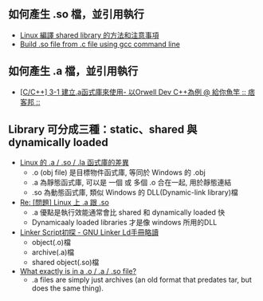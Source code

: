 
## 如何產生 .so 檔，並引用執行
- [Linux 編譯 shared library 的方法和注意事項](https://medium.com/fcamels-notes/_-cb35844ef331)
- [Build .so file from .c file using gcc command line](https://stackoverflow.com/questions/14884126/build-so-file-from-c-file-using-gcc-command-line)

## 如何產生 .a 檔，並引用執行
- [[C/C++] 3-1 建立.a函式庫來使用- 以Orwell Dev C++為例 @ 給你魚竿 :: 痞客邦 ::](https://rx1226.pixnet.net/blog/post/220107256)

## Library 可分成三種：static、shared 與 dynamically loaded
- [Linux 的 .a / .so / .la 函式庫的差異](https://blog.longwin.com.tw/2013/03/linux-a-so-la-library-diff-2013/)
  - .o (obj file) 是目標物件函式庫, 等同於 Windows 的 .obj
  - .a 為靜態函式庫, 可以是 一個 或 多個 .o 合在一起, 用於靜態連結
  - .so 為動態函式庫, 類似 Windows 的 DLL(Dynamic-link library)檔
- [Re: [問題] Linux 上 .a 跟 .so](https://www.ptt.cc/man/C_and_CPP/DBF2/D139/DA10/M.1212250886.A.DF4.html)
  - .a 優點是執行效能通常會比 shared 和 dynamically loaded 快
  - Dynamicaaly loaded libraries 才是像 windows 所用的DLL
- [Linker Script初探 - GNU Linker Ld手冊略讀](http://wen00072.github.io/blog/2014/03/14/study-on-the-linker-script/)
  - object(.o)檔
  - archive(.a)檔
  - shared object(.so)檔
- [What exactly is in a .o / .a / .so file?](https://stackoverflow.com/questions/31179452/what-exactly-is-in-a-o-a-so-file)
  - .a files are simply just archives (an old format that predates tar, but does the same thing). 
